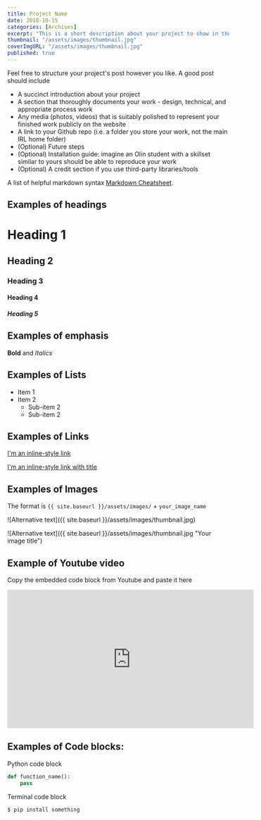 ```yaml
---
title: Project Name
date: 2018-10-15
categories: [Archives]
excerpt: "This is a short description about your project to show in the project listing page."
thumbnail: "/assets/images/thumbnail.jpg"
coverImgURL: "/assets/images/thumbnail.jpg"
published: true
---
```


Feel free to structure your project's post however you like. A good post should include
- A succinct introduction about your project
- A section that thoroughly documents your work - design, technical, and appropriate process work
- Any media (photos, videos) that is suitably polished to represent your finished work publicly on the website
- A link to your Github repo (i.e. a folder you store your work, not the main IRL home folder)
- (Optional) Future steps
- (Optional) Installation guide: imagine an Olin student with a skillset similar to yours should be able to reproduce your work
- (Optional) A credit section if you use third-party libraries/tools

A list of helpful markdown syntax [Markdown Cheatsheet](https://github.com/adam-p/markdown-here/wiki/Markdown-Cheatsheet).

## Examples of headings
# Heading 1

## Heading 2

### Heading 3

#### Heading 4

##### Heading 5

## Examples of emphasis
**Bold** and _Italics_

## Examples of Lists
* Item 1
* Item 2
  * Sub-item 2
  * Sub-item 2

## Examples of Links

[I'm an inline-style link](http://olinrobotics.github.io)

[I'm an inline-style link with title](http://olinrobotics.github.io "Olin Robotics's Homepage")

## Examples of Images
The format is `{{ site.baseurl }}/assets/images/` + `your_image_name`

![Alternative text]({{ site.baseurl }}/assets/images/thumbnail.jpg)

![Alternative text]({{ site.baseurl }}/assets/images/thumbnail.jpg "Your image title")

## Example of Youtube video
Copy the embedded code block from Youtube and paste it here
<iframe width="560" height="315" src="https://www.youtube.com/embed/DGbLDu6VkR0" frameborder="0" allow="autoplay; encrypted-media" allowfullscreen></iframe>

## Examples of Code blocks:
Python code block
```python
def function_name():
    pass
```
Terminal code block
```console
$ pip install something
```

